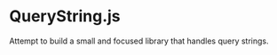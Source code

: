 QueryString.js
======================

Attempt to build a small and focused library that handles query strings.
